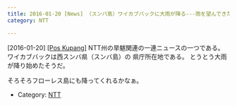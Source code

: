```yaml
---
title: 2016-01-20 [News] （スンバ島）ワイカブバックに大雨が降る---雨を望んできた住民への祝福だ 
category: NTT

---
```


[2016-01-20] [[Pos Kupang]](http://bit.ly/1PgnCNb)  NTT州の旱魃関連の一連ニュースの一つである。
ワイカブバックは西スンバ県（スンバ島）の
県庁所在地である。
とうとう大雨が降り始めたそうだ。

 そろそろフローレス島にも降ってくれるかなぁ。

- Category: [NTT](https://merapano.github.io/categories.html#NTT)

